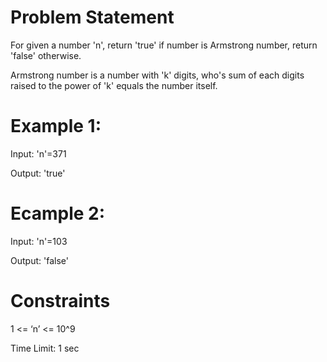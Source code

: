 # Problem Statement

For given a number 'n', return 'true' if number is Armstrong number, return
'false' otherwise.

Armstrong number is a number with 'k' digits, who's sum of each digits raised to
the power of 'k' equals the number itself.

# Example 1:

Input: 'n'=371

Output: 'true'

# Ecample 2:

Input: 'n'=103

Output: 'false'

# Constraints

1 <= ‘n’ <= 10^9

Time Limit: 1 sec
